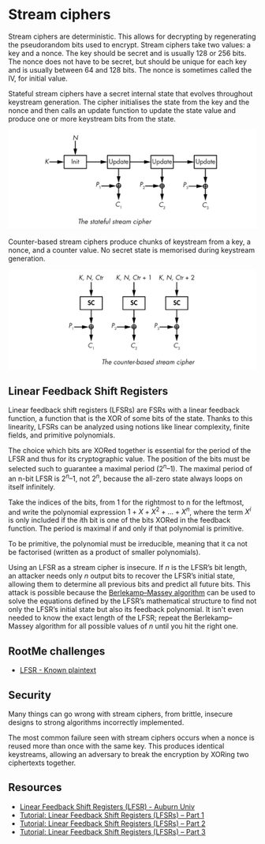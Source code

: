 # Stream ciphers

Stream ciphers are deterministic. This allows for decrypting by regenerating the pseudorandom bits used to encrypt. Stream ciphers take two values: a key and a nonce. The key should be secret and is usually 128 or 256 bits. The nonce does not have to be secret, but should be unique for each key and is usually between 64 and 128 bits. The nonce is sometimes called the IV, for initial value.

Stateful stream ciphers have a secret internal state that evolves throughout keystream generation. The cipher initialises the state from the key and the nonce and then calls an update function to update the state value and produce one or more keystream bits from the state.

![Stateful stream cipher](../../_static/images/stateful-stream.png)

Counter-based stream ciphers produce chunks of keystream from a key, a nonce, and a counter value. No secret state is memorised during keystream generation.

![Counter-based stream cipher](../../_static/images/counter-based-stream.png)

## Linear Feedback Shift Registers

Linear feedback shift registers (LFSRs) are FSRs with a linear feedback function, a function that is the XOR of some bits of the state. Thanks to this linearity, LFSRs can be analyzed using notions like linear complexity, finite fields, and primitive polynomials.

The choice which bits are XORed together is essential for the period of the LFSR and thus for its cryptographic value. The position of the bits must be selected such to guarantee a maximal period ($2^n – 1$). The maximal period of an n-bit LFSR is $2^n – 1$, not $2^n$, because the all-zero state always loops on itself infinitely.

Take the indices of the bits, from 1 for the rightmost to n for the leftmost, and write the polynomial expression $1 + X + X^2 + . . . + X^n$, where the term $X^i$ is only included if the $i$th bit is one of the bits XORed in the feedback function. The period is maximal if and only if that polynomial is primitive. 

To be primitive, the polynomial must be irreducible, meaning that it ca not be factorised (written as a product of smaller polynomials). 

Using an LFSR as a stream cipher is insecure. If $n$ is the LFSR’s bit length, an attacker needs only $n$ output bits to recover the LFSR’s initial state, allowing them to determine all previous bits and predict all future bits. This attack is possible because the [Berlekamp–Massey algorithm](https://berlekamp-massey-algorithm.appspot.com/) can be used to solve the equations defined by the LFSR’s mathematical structure to find not only the LFSR’s initial state but also its feedback polynomial. It isn't even needed to know the exact length of the LFSR; repeat the Berlekamp–Massey algorithm for all possible values of $n$ until you hit the right one.

## RootMe challenges

* [LFSR - Known plaintext](../streams/lfsr.md)

## Security

Many things can go wrong with stream ciphers, from brittle, insecure designs to strong algorithms incorrectly implemented.

The most common failure seen with stream ciphers occurs when a nonce is reused more than once with the same key. This produces identical keystreams, allowing an adversary to break the encryption by XORing two ciphertexts together.

## Resources

* [Linear Feedback Shift Registers (LFSR) - Auburn Univ](https://repository.root-me.org/Cryptographie/EN%20-%20LFSR-based%20Stream%20Ciphers%20-%20Anne%20Canteaut.pdf)
* [Tutorial: Linear Feedback Shift Registers (LFSRs) – Part 1](https://www.edn.com/tutorial-linear-feedback-shift-registers-lfsrs-part-1/)
* [Tutorial: Linear Feedback Shift Registers (LFSRs) – Part 2](https://www.edn.com/tutorial-linear-feedback-shift-registers-lfsrs-part-2/)
* [Tutorial: Linear Feedback Shift Registers (LFSRs) – Part 3](https://www.edn.com/tutorial-linear-feedback-shift-registers-lfsrs-part-3/)